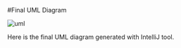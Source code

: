 #Final UML Diagram

![uml](images/GalaxyTruckerUML.png)

Here is the final UML diagram generated with IntelliJ tool.
